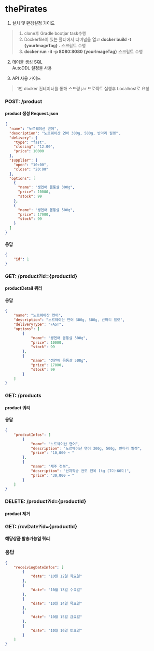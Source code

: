 # thePirates

1. 설치 및 환경설정 가이드

> 1. clone후 Gradle bootjar task수행
> 2. Dockerfile이 있는 폴더에서 터미널을 열고 **docker build -t {yourImageTag} .** 스크립트 수행
> 3. **docker run -it -p 8080:8080 {yourImageTag}** 스크립트 수행
> 

2. 테이블 생성 SQL  
AutoDDL 설정을 사용

3. API 사용 가이드
> 1번 docker 컨테이너를 통해 스프링 jar 프로젝트 실행후 Localhost로 요청  

### POST: /product
#### product 생성 Request.json
```json
{
  "name": "노르웨이산 연어",
  "description": "노르웨이산 연어 300g, 500g, 반마리 필렛",
  "delivery": {
    "type": "fast",
    "closing": "12:00",
    "price": 10000
  },
  "supplier": {
    "open": "10:00",
    "close": "20:00"
  },
  "options": [
    {
      "name": "생연어 몸통살 300g",
      "price": 10000,
      "stock": 99
    },
    {
      "name": "생연어 몸통살 500g",
      "price": 17000,
      "stock": 99
    }
  ]
}
```
#### 응답
```json
{
    "id": 1
}
```

### GET: /product?id={productId} 
#### productDetail 쿼리

#### 응답
```json
{
    "name": "노르웨이산 연어",
    "description": "노르웨이산 연어 300g, 500g, 반마리 필렛",
    "deliveryType": "FAST",
    "options": [
        {
            "name": "생연어 몸통살 300g",
            "price": 10000,
            "stock": 99
        },
        {
            "name": "생연어 몸통살 500g",
            "price": 17000,
            "stock": 99
        }
    ]
}
```

### GET: /products
#### product 쿼리

#### 응답
```json
{
    "prodcutInfos": [
        {
            "name": "노르웨이산 연어",
            "description": "노르웨이산 연어 300g, 500g, 반마리 필렛",
            "price": "10,000 ~ "
        },
        {
            "name": "제주 전복",
            "description": "산지직송 완도 전복 1kg (7미~60미)",
            "price": "30,000 ~ "
        }
    ]
}
```

### DELETE: /product?id={productId}
#### product 제거

### GET: /rcvDate?id={productId}
#### 해당상품 발송가능일 쿼리

### 응답
```json
{
    "receivingDateInfos": [
        {
            "date": "10월 12일 화요일"
        },
        {
            "date": "10월 13일 수요일"
        },
        {
            "date": "10월 14일 목요일"
        },
        {
            "date": "10월 15일 금요일"
        },
        {
            "date": "10월 16일 토요일"
        }
    ]
}
```